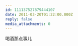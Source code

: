 ```yaml
---
id: 111137527879444107
date: 2011-03-20T01:22:00.000Z
reply: false
media_attachments: 0
---
```


喝酒那点事儿 ​​​​

